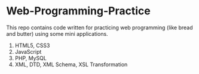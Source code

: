 # Web-Programming-Practice
This repo contains code written for practicing web programming (like bread and butter) using some mini applications.
1. HTML5, CSS3
2. JavaScript
3. PHP, MySQL
4. XML, DTD, XML Schema, XSL Transformation
